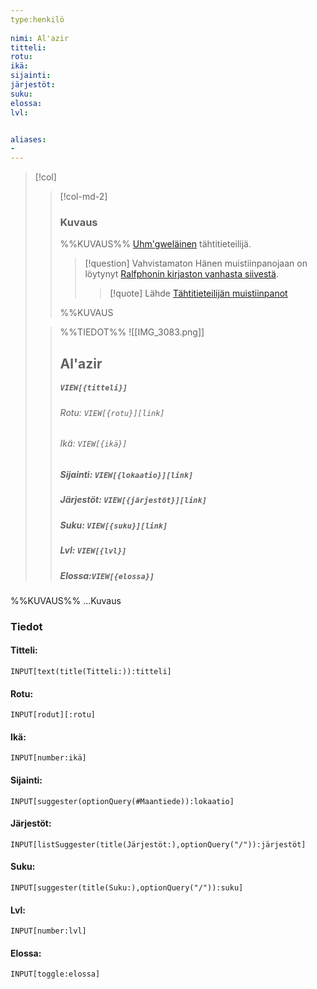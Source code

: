 ```yaml
---
type:henkilö
 
nimi: Al'azir
titteli:
rotu: 
ikä: 
sijainti: 
järjestöt: 
suku:
elossa: 
lvl: 


aliases:
- 
---
```

>[!col]
>>[!col-md-2]
>>### Kuvaus
>>%%KUVAUS%%
>>[Uhm'gweläinen](Ûhm-gwe.md) tähtitieteilijä. 
>>
>>
>>>[!question] Vahvistamaton 
>>>Hänen muistiinpanojaan on löytynyt [Ralfphonin kirjaston vanhasta siivestä](Ralfonin%20kirjasto.md).
>>>>[!quote] Lähde
>>>>[Tähtitieteilijän muistiinpanot](Tähtitieteilijän%20muistiinpanot.md)
>>>>
>>%%KUVAUS
> 
>>%%TIEDOT%%
>>![[IMG_3083.png]]
>> ## Al'azir
>>##### *`VIEW[{titteli}]`*
>>###### Rotu: `VIEW[{rotu}][link]`
>>###### Ikä: `VIEW[{ikä}]`
>>##### Sijainti: `VIEW[{lokaatio}][link]`
>>##### Järjestöt: `VIEW[{järjestöt}][link]`
>>##### Suku: `VIEW[{suku}][link]`
>>##### Lvl: `VIEW[{lvl}]`
>>##### Elossa:`VIEW[{elossa}]`

%%KUVAUS%%
...Kuvaus


### Tiedot
#### Titteli: 
`INPUT[text(title(Titteli:)):titteli]`
#### Rotu:
`INPUT[rodut][:rotu]`
#### Ikä:
`INPUT[number:ikä]`
#### Sijainti:
`INPUT[suggester(optionQuery(#Maantiede)):lokaatio]`
#### Järjestöt:
```meta-bind
INPUT[listSuggester(title(Järjestöt:),optionQuery("/")):järjestöt]
```
#### Suku:
`INPUT[suggester(title(Suku:),optionQuery("/")):suku]`
#### Lvl:
`INPUT[number:lvl]`
#### Elossa:
`INPUT[toggle:elossa]`







